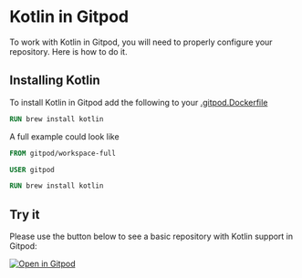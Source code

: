 # Kotlin in Gitpod

To work with Kotlin in Gitpod, you will need to properly configure your repository. Here is how to do it.

## Installing Kotlin

To install Kotlin in Gitpod add the following to your [.gitpod.Dockerfile](https://www.gitpod.io/docs/config-docker/)

```Dockerfile
RUN brew install kotlin
```

A full example could look like

```Dockerfile
FROM gitpod/workspace-full

USER gitpod

RUN brew install kotlin
```

## Try it

Please use the button below to see a basic repository with Kotlin support in Gitpod:

[![Open in Gitpod](https://gitpod.io/button/open-in-gitpod.svg)](https://gitpod.io/#https://github.com/gitpod-io/Gitpod-Kotlin)

